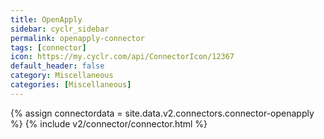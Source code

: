 ```yaml
---
title: OpenApply
sidebar: cyclr_sidebar
permalink: openapply-connector
tags: [connector]
icon: https://my.cyclr.com/api/ConnectorIcon/12367
default_header: false
category: Miscellaneous
categories: [Miscellaneous]
---
```

{% assign connectordata = site.data.v2.connectors.connector-openapply %}
{% include v2/connector/connector.html %}	